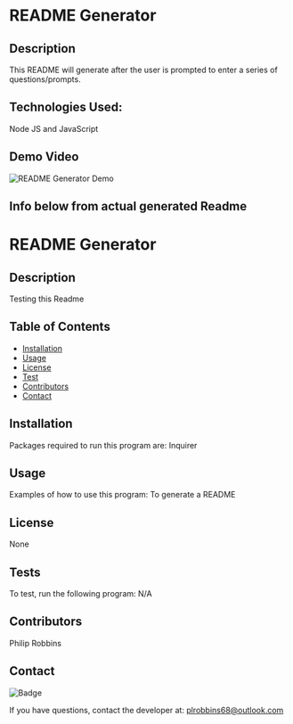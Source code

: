 # README Generator

## Description
This README will generate after the user is prompted to enter a series of questions/prompts.

## Technologies Used:
Node JS and JavaScript

## Demo Video
![README Generator Demo](https://github.com/plrobbins/README.Generator/blob/master/Demo_Video/README_Generator_Demo.gif)

## Info below from actual generated Readme
# README Generator
    
## Description
Testing this Readme
    
## Table of Contents
- [Installation](#Installation)
- [Usage](#usage)
- [License](#license)
- [Test](#test)
- [Contributors](#contributors)
- [Contact](#contact)
    
## Installation
Packages required to run this program are: Inquirer

## Usage
Examples of how to use this program: To generate a README

## License
None

## Tests
To test, run the following program: N/A

## Contributors
Philip Robbins

## Contact

![Badge](https://img.shields.io/badge/Github-plrobbins-4cbb9)

If you have questions, contact the developer at: plrobbins68@outlook.com